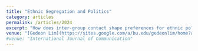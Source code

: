 ```yaml
---
title: "Ethnic Segregation and Politics"
category: articles
permalink: /articles/2024
excerpt: "How does inter-group contact shape preferences for ethnic politics? In this paper, we study how persistent differences in inter-ethnic contact affect voting patterns for ethno-nationalistic policies. Specifically, we leverage the effects of a large-scale colonial resettlement program where, in a fight for ``hearts and minds”, villagers were relocated into 550 fenced-up, isolated, mono-ethnic camps. Using linked administrative data, we show that large-scale resettlement has a clear, causal effect on contemporary ethnic geography and continues to shape contemporary voting patterns."
venue: "[Gedeon Lim](https://sites.google.com/a/bu.edu/gedeonlim/home?authuser=0)"
#venue: "International Journal of Communication"
---
```


